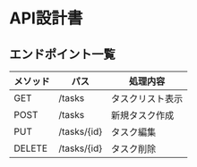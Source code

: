 # API設計書

## エンドポイント一覧

| メソッド | パス | 処理内容 |
|----------|------|----------|
| GET | /tasks | タスクリスト表示 |
| POST | /tasks | 新規タスク作成 |
| PUT | /tasks/{id} | タスク編集 |
| DELETE | /tasks/{id} | タスク削除 |
